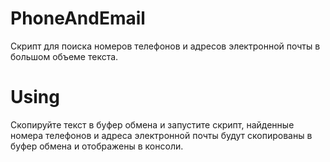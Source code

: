 # PhoneAndEmail
Скрипт для поиска номеров телефонов и адресов электронной почты в большом объеме текста.

# Using
Скопируйте текст в буфер обмена и запустите скрипт, найденные номера телефонов и адреса электронной почты будут скопированы в буфер обмена и отображены в консоли.
